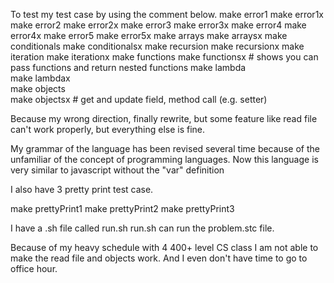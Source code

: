 To test my test case by using the comment below.
    make error1
    make error1x
    make error2
    make error2x
    make error3
    make error3x
    make error4
    make error4x
    make error5
    make error5x
    make arrays
    make arraysx
    make conditionals
    make conditionalsx
    make recursion
    make recursionx
    make iteration
    make iterationx
    make functions
    make functionsx      # shows you can pass functions and return nested functions
    make lambda      
    make lambdax      
    make objects      
    make objectsx        # get and update field, method call (e.g. setter)

  Because my wrong direction, finally rewrite, but some feature like read file can't work properly, but everything else is fine. 

  My grammar of the language has been revised several time because of the unfamiliar of the concept of programming languages.
  Now this language is very similar to javascript without the "var" definition

  I also have 3 pretty print test case. 
  
  make prettyPrint1
  make prettyPrint2
  make prettyPrint3

  I have a .sh file called run.sh
  run.sh can run the problem.stc file.

  Because of my heavy schedule with 4 400+ level CS class I am not able to make the read file and objects work. And I even don't have time to go to office hour.

